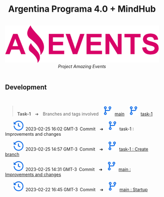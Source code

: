 <h1 align="center">Argentina Programa 4.0 + MindHub</h1>

<p align="center">
  <br>
  <img src="./assets/img/logo.png" alt="logo"/>
  <br>
  <i>Project Amazing Events</i>
  <br>
  <br>
</p>

## Development

<br>

> **Task-1**&emsp;➜&emsp;Branches and tags involved&emsp;![branch](./assets/img/icon/branch.svg)&ensp;[main](https://github.com/CarlosArielPaz/AE_Carlos_Ariel_Paz/tree/main)&emsp;![branch](./assets/img/icon/branch.svg)&ensp;[task-1](https://github.com/CarlosArielPaz/AE_Carlos_Ariel_Paz/tree/task-1)

&emsp;&emsp;![commit](./assets/img/icon/commit.svg)&ensp;2023-02-25 16:02 GMT-3&ensp;Commit&emsp;➜&emsp;![branch](./assets/img/icon/branch.svg)&ensp;task-1 : Improvements and changes

&emsp;&emsp;![commit](./assets/img/icon/commit.svg)&ensp;2023-02-25 14:57 GMT-3&ensp;Commit&emsp;➜&emsp;![branch](./assets/img/icon/branch.svg)&ensp;[task-1 : Create branch](https://github.com/CarlosArielPaz/AE_Carlos_Ariel_Paz/tree/a05a88ef134465b60d8b1518d7a911fe511e6aa8)

&emsp;&emsp;![commit](./assets/img/icon/commit.svg)&ensp;2023-02-25 14:31 GMT-3&ensp;Commit&emsp;➜&emsp;![branch](./assets/img/icon/branch.svg)&ensp;[main : Improvements and changes](https://github.com/CarlosArielPaz/AE_Carlos_Ariel_Paz/tree/c9852c4b9b18016fc56ee39a1e75ccfd57a598a1)

&emsp;&emsp;![commit](./assets/img/icon/commit.svg)&ensp;2023-02-22 16:45 GMT-3&ensp;Commit&emsp;➜&emsp;![branch](./assets/img/icon/branch.svg)&ensp;[main : Startup](https://github.com/CarlosArielPaz/AE_Carlos_Ariel_Paz/tree/a24b88b4c7a0010a0068a23f0d0f7b4acbfdc866)

